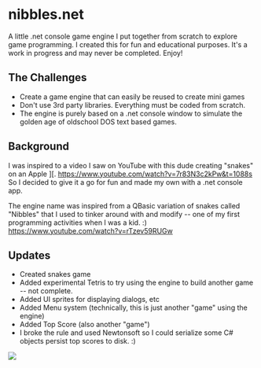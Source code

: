 # nibbles.net
A little .net console game engine I put together from scratch to explore game programming. I created this for fun and educational purposes.  It's a work in progress and may never be completed. Enjoy!

## The Challenges
 - Create a game engine that can easily be reused to create mini games
 - Don't use 3rd party libraries.  Everything must be coded from scratch.
 - The engine is purely based on a .net console window to simulate the golden age of oldschool DOS text based games.

## Background
I was inspired to a video I saw on YouTube with this dude creating "snakes" on an Apple ][.
https://www.youtube.com/watch?v=7r83N3c2kPw&t=1088s  So I decided to give it a go for fun and made my own with a .net console app.

The engine name was inspired from a QBasic variation of snakes called "Nibbles" that I used to tinker around with and modify -- one of my first programming activities when I was a kid. :)
https://www.youtube.com/watch?v=rTzev59RUGw

## Updates
- Created snakes game
- Added experimental Tetris to try using the engine to build another game -- not complete.
- Added UI sprites for displaying dialogs, etc
- Added Menu system (technically, this is just another "game" using the engine)
- Added Top Score (also another "game")
- I broke the rule and used Newtonsoft so I could serialize some C# objects persist top scores to disk. :)

<img src="https://github.com/MetalHexx/nibbles.net/blob/main/nibbles-promo.bmp?raw=true">
